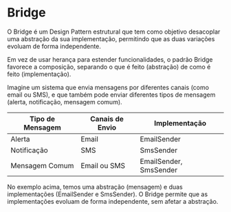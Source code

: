 # Bridge

O Bridge é um Design Pattern estrutural que tem como objetivo desacoplar uma abstração da sua implementação, permitindo que as duas variações evoluam de forma independente.

Em vez de usar herança para estender funcionalidades, o padrão Bridge favorece a composição, separando o que é feito (abstração) de como é feito (implementação).

Imagine um sistema que envia mensagens por diferentes canais (como email ou SMS), e que também pode enviar diferentes tipos de mensagem (alerta, notificação, mensagem comum).

| Tipo de Mensagem | Canais de Envio | Implementação          |
|------------------|-----------------|------------------------|
| Alerta           | Email           | EmailSender            |
| Notificação      | SMS             | SmsSender              |
| Mensagem Comum   | Email ou SMS    | EmailSender, SmsSender |

No exemplo acima, temos uma abstração (mensagem) e duas implementações (EmailSender e SmsSender). O Bridge permite que as implementações evoluam de forma independente, sem afetar a abstração.